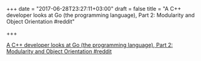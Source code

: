 +++
date = "2017-06-28T23:27:11+03:00"
draft = false
title = "A C++ developer looks at Go (the programming language), Part 2: Modularity and Object Orientation  #reddit"

+++

<p><a href="https://t.co/ktzF3OXN73">A C++ developer looks at Go (the programming language), Part 2: Modularity and Object Orientation  #reddit</a></p>